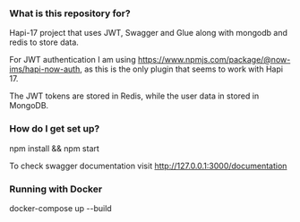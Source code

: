
### What is this repository for? ###

Hapi-17 project that uses JWT, Swagger and Glue along with mongodb and redis to store data.

For JWT authentication I am using https://www.npmjs.com/package/@now-ims/hapi-now-auth, as this is the only plugin
that seems to work with Hapi 17.

The JWT tokens are stored in Redis, while the user data in stored in MongoDB.

### How do I get set up? ###

npm install && npm start

To check swagger documentation visit http://127.0.0.1:3000/documentation


### Running with Docker

docker-compose up --build